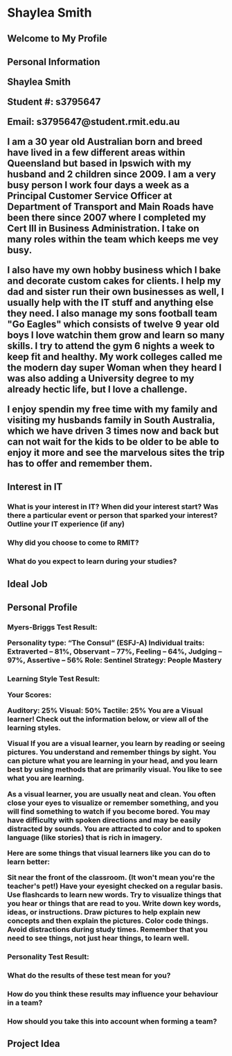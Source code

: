 # Shaylea Smith
<h2> Welcome to My Profile

<h2> Personal Information </h>

<p> Shaylea Smith </p>
<p> Student #: s3795647 </p>
<p> Email: s3795647@student.rmit.edu.au </p>

<p> I am a 30 year old Australian born and breed have lived in a few different areas within Queensland but based in Ipswich with my husband and 2 children since 2009. I am a very busy person I work four days a week as a Principal Customer Service Officer at Department of Transport and Main Roads have been there since 2007 where I completed my Cert III in Business Administration. I take on many roles within the team which keeps me vey busy. </p>

<p> I also have my own hobby business which I bake and decorate custom cakes for clients. I help my dad and sister run their own businesses as well, I usually help with the IT stuff and anything else they need. I also manage my sons football team "Go Eagles" which consists of twelve 9 year old boys I love watchin them grow and learn so many skills. I try to attend the gym 6 nights a week to keep fit and healthy. My work colleges called me the modern day super Woman when they heard I was also adding a University degree to my already hectic life, but I love a challenge. </p>

<p> I enjoy spendin my free time with my family and visiting my husbands family in South Australia, which we have driven 3 times now and back but can not wait for the kids to be older to be able to enjoy it more and see the marvelous sites the trip has to offer and remember them. </P>


<h2>  Interest in IT </h>

<h3> What is your interest in IT? When did your interest start? Was there a particular event or person that sparked your interest? Outline your IT experience (if any) </h>
  <p>    </p>
  
<h3> Why did you choose to come to RMIT? </h>
  <p>   </p>

<h3> What do you expect to learn during your studies? </h>
  <p>   </p>
  
  
  
<h2>  Ideal Job </h>


<h2>  Personal Profile </h>

<h3> <p> Myers-Briggs Test Result: </p> </h>
   <p> Personality type: “The Consul” (ESFJ-A)
Individual traits: Extraverted – 81%, Observant – 77%, Feeling – 64%, Judging – 97%, Assertive – 56%
Role: Sentinel
     Strategy: People Mastery </p>

  <h3> <p> Learning Style Test Result: </p> </h>
  <p> Your Scores:

Auditory: 25%
Visual: 50%
Tactile: 25%
You are a Visual learner! Check out the information below, or view all of the learning styles.

Visual
If you are a visual learner, you learn by reading or seeing pictures. You understand and remember things by sight. You can picture what you are learning in your head, and you learn best by using methods that are primarily visual. You like to see what you are learning.

As a visual learner, you are usually neat and clean. You often close your eyes to visualize or remember something, and you will find something to watch if you become bored. You may have difficulty with spoken directions and may be easily distracted by sounds. You are attracted to color and to spoken language (like stories) that is rich in imagery.

Here are some things that visual learners like you can do to learn better:

Sit near the front of the classroom. (It won't mean you're the teacher's pet!)
Have your eyesight checked on a regular basis.
Use flashcards to learn new words.
Try to visualize things that you hear or things that are read to you.
Write down key words, ideas, or instructions.
Draw pictures to help explain new concepts and then explain the pictures.
Color code things.
Avoid distractions during study times.
Remember that you need to see things, not just hear things, to learn well.  </p>
<h3> <p> Personality Test Result: </p>
  <p>   </p>

<h3> What do the results of these test mean for you? </h>
  <p>   </p>
  
<h3> How do you think these results may influence your behaviour in a team? </h>
  <p>   </p>
  
<h3> How should you take this into account when forming a team? </h>
  <p>   </p>

<h2>  Project Idea </h>
